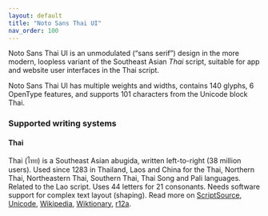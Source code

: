 ```yaml
---
layout: default
title: "Noto Sans Thai UI"
nav_order: 100
---
```

Noto Sans Thai UI is an unmodulated (“sans serif”) design in the more modern, loopless variant of the Southeast Asian _Thai_ script, suitable for app and website user interfaces in the Thai script. 

Noto Sans Thai UI has multiple weights and widths, contains 140 glyphs, 6 OpenType features, and supports 101 characters from the Unicode block Thai.


### Supported writing systems


#### Thai

Thai (<span class='autonym'>ไทย</span>) is a Southeast Asian abugida, written left-to-right (38 million users). Used since 1283 in Thailand, Laos and China for the Thai, Northern Thai, Northeastern Thai, Southern Thai, Thai Song and Pali languages. Related to the Lao script. Uses 44 letters for 21 consonants. Needs software support for complex text layout (shaping). Read more on [ScriptSource](https://scriptsource.org/scr/Thai), [Unicode](https://www.unicode.org/versions/Unicode13.0.0/ch16.pdf#G46485), [Wikipedia](https://en.wikipedia.org/wiki/ISO_15924:Thai), [Wiktionary](https://en.wiktionary.org/wiki/Category:Thai_script), [r12a](https://r12a.github.io/scripts/links?iso=Thai).

